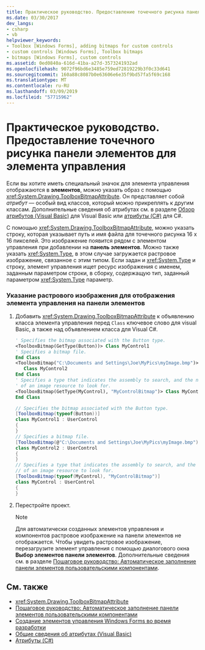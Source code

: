 ```yaml
---
title: Практическое руководство. Предоставление точечного рисунка панели элементов для элемента управления
ms.date: 03/30/2017
dev_langs:
- csharp
- vb
helpviewer_keywords:
- Toolbox [Windows Forms], adding bitmaps for custom controls
- custom controls [Windows Forms], Toolbox bitmaps
- bitmaps [Windows Forms], custom controls
ms.assetid: 0ed0840a-616d-41ba-a27d-3573241932ad
ms.openlocfilehash: 9072f96bd6e3485e759ed72819229b3f0c33d641
ms.sourcegitcommit: 160a88c8087b0e63606e6e35f9bd57fa5f69c168
ms.translationtype: MT
ms.contentlocale: ru-RU
ms.lasthandoff: 03/09/2019
ms.locfileid: "57715962"
---
```

# <a name="how-to-provide-a-toolbox-bitmap-for-a-control"></a>Практическое руководство. Предоставление точечного рисунка панели элементов для элемента управления
Если вы хотите иметь специальный значок для элемента управления отображаются в **элементов**, можно указать образ с помощью <xref:System.Drawing.ToolboxBitmapAttribute>. Он представляет собой *атрибут* — особый вид классов, который можно прикреплять к другим классам. Дополнительные сведения об атрибутах см. в разделе [Обзор атрибутов (Visual Basic)](../../../visual-basic/programming-guide/concepts/attributes/index.md) для Visual Basic или [атрибуты (C#)](../../../csharp/programming-guide/concepts/attributes/index.md) для C#.  
  
 С помощью <xref:System.Drawing.ToolboxBitmapAttribute>, можно указать строку, которая указывает путь и имя файла для точечного рисунка 16 x 16 пикселей. Это изображение появится рядом с элементом управления при добавлении на **панель элементов**. Можно также указать <xref:System.Type>, в этом случае загружается растровое изображение, связанное с этим типом. Если задан и <xref:System.Type> и строку, элемент управления ищет ресурс изображения с именем, заданным параметром строки, в сборку, содержащую тип, заданный параметром <xref:System.Type> параметр.  
  
### <a name="to-specify-a-toolbox-bitmap-for-your-control"></a>Указание растрового изображения для отображения элемента управления на панели элементов  
  
1.  Добавить <xref:System.Drawing.ToolboxBitmapAttribute> к объявлению класса элемента управления перед `Class` ключевое слово для visual Basic, а также над объявлением класса для Visual C#.  
  
    ```vb  
    ' Specifies the bitmap associated with the Button type.  
    <ToolboxBitmap(GetType(Button))> Class MyControl1  
    ' Specifies a bitmap file.  
    End Class  
    <ToolboxBitmap("C:\Documents and Settings\Joe\MyPics\myImage.bmp")> _  
       Class MyControl2  
    End Class  
    ' Specifies a type that indicates the assembly to search, and the name   
    ' of an image resource to look for.  
    <ToolboxBitmap(GetType(MyControl), "MyControlBitmap")> Class MyControl  
    End Class  
    ```  
  
    ```csharp  
    // Specifies the bitmap associated with the Button type.  
    [ToolboxBitmap(typeof(Button))]  
    class MyControl1 : UserControl  
    {  
    }  
    // Specifies a bitmap file.  
    [ToolboxBitmap(@"C:\Documents and Settings\Joe\MyPics\myImage.bmp")]  
    class MyControl2 : UserControl  
    {  
    }  
    // Specifies a type that indicates the assembly to search, and the name   
    // of an image resource to look for.  
    [ToolboxBitmap(typeof(MyControl), "MyControlBitmap")]  
    class MyControl : UserControl  
    {  
    }  
    ```  
  
2.  Перестройте проект.  
  
    > [!NOTE]
    >  Для автоматически созданных элементов управления и компонентов растровое изображение на панели элементов не отображается. Чтобы увидеть растровое изображение, перезагрузите элемент управления с помощью диалогового окна **Выбор элементов панели элементов**. Дополнительные сведения см. в разделе [Пошаговое руководство: Автоматическое заполнение панели элементов пользовательскими компонентами](walkthrough-automatically-populating-the-toolbox-with-custom-components.md).  
  
## <a name="see-also"></a>См. также

- <xref:System.Drawing.ToolboxBitmapAttribute>
- [Пошаговое руководство: Автоматическое заполнение панели элементов пользовательскими компонентами](walkthrough-automatically-populating-the-toolbox-with-custom-components.md)
- [Создание элементов управления Windows Forms во время разработки](developing-windows-forms-controls-at-design-time.md)
- [Общие сведения об атрибутах (Visual Basic)](../../../visual-basic/programming-guide/concepts/attributes/index.md)
- [Атрибуты (C#)](../../../csharp/programming-guide/concepts/attributes/index.md)
